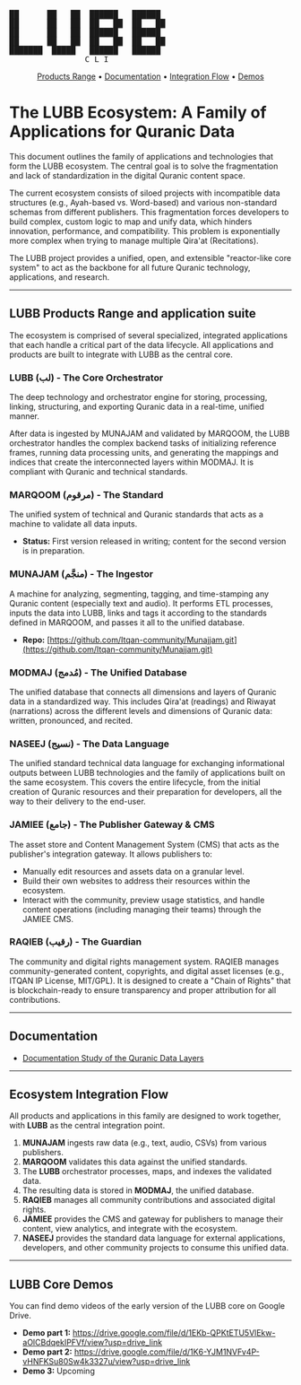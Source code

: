 <pre>
██      ██   ██  ██████   ██████
██      ██   ██  ██   ██  ██   ██
██      ██   ██  ██████   ██████
██      ██   ██  ██   ██  ██   ██
███████  █████   ██████   ██████
                C L I
</pre>

<p align="center">
  <a href="#lubb-products-range-and-application-suite">Products Range</a> •
  <a href="#documentation">Documentation</a> •
  <a href="#ecosystem-integration-flow">Integration Flow</a> •
  <a href="#lubb-core-demos">Demos</a>
</p>

# The LUBB Ecosystem: A Family of Applications for Quranic Data

This document outlines the family of applications and technologies that form the LUBB ecosystem. The central goal is to solve the fragmentation and lack of standardization in the digital Quranic content space.

The current ecosystem consists of siloed projects with incompatible data structures (e.g., Ayah-based vs. Word-based) and various non-standard schemas from different publishers. This fragmentation forces developers to build complex, custom logic to map and unify data, which hinders innovation, performance, and compatibility. This problem is exponentially more complex when trying to manage multiple Qira'at (Recitations).

The LUBB project provides a unified, open, and extensible "reactor-like core system" to act as the backbone for all future Quranic technology, applications, and research.

---

## LUBB Products Range and application suite

The ecosystem is comprised of several specialized, integrated applications that each handle a critical part of the data lifecycle. All applications and products are built to integrate with LUBB as the central core.

### LUBB (لب) - The Core Orchestrator

The deep technology and orchestrator engine for storing, processing, linking, structuring, and exporting Quranic data in a real-time, unified manner.

After data is ingested by MUNAJAM and validated by MARQOOM, the LUBB orchestrator handles the complex backend tasks of initializing reference frames, running data processing units, and generating the mappings and indices that create the interconnected layers within MODMAJ. It is compliant with Quranic and technical standards.

### MARQOOM (مرقوم) - The Standard

The unified system of technical and Quranic standards that acts as a machine to validate all data inputs.
* **Status:** First version released in writing; content for the second version is in preparation.

### MUNAJAM (منجَّم) - The Ingestor

A machine for analyzing, segmenting, tagging, and time-stamping any Quranic content (especially text and audio). It performs ETL processes, inputs the data into LUBB, links and tags it according to the standards defined in MARQOOM, and passes it all to the unified database.
* **Repo:** [https://github.com/Itqan-community/Munajjam.git](https://github.com/Itqan-community/Munajjam.git)

### MODMAJ (مُدمج) - The Unified Database

The unified database that connects all dimensions and layers of Quranic data in a standardized way. This includes Qira'at (readings) and Riwayat (narrations) across the different levels and dimensions of Quranic data: written, pronounced, and recited.

### NASEEJ (نسيج) - The Data Language

The unified standard technical data language for exchanging informational outputs between LUBB technologies and the family of applications built on the same ecosystem. This covers the entire lifecycle, from the initial creation of Quranic resources and their preparation for developers, all the way to their delivery to the end-user.

### JAMIEE (جامع) - The Publisher Gateway & CMS

The asset store and Content Management System (CMS) that acts as the publisher's integration gateway. It allows publishers to:
* Manually edit resources and assets data on a granular level.
* Build their own websites to address their resources within the ecosystem.
* Interact with the community, preview usage statistics, and handle content operations (including managing their teams) through the JAMIEE CMS.

### RAQIEB (رقيب) - The Guardian

The community and digital rights management system. RAQIEB manages community-generated content, copyrights, and digital asset licenses (e.g., ITQAN IP License, MIT/GPL). It is designed to create a "Chain of Rights" that is blockchain-ready to ensure transparency and proper attribution for all contributions.

---

## Documentation

* [Documentation Study of the Quranic Data Layers](https://docs.google.com/spreadsheets/d/18TqUEgNEleLf3FL1W472qaWYQiwfmAl3zZk1XcJJa24/edit?usp=drive_link)

---

## Ecosystem Integration Flow

All products and applications in this family are designed to work together, with **LUBB** as the central integration point.

1.  **MUNAJAM** ingests raw data (e.g., text, audio, CSVs) from various publishers.
2.  **MARQOOM** validates this data against the unified standards.
3.  The **LUBB** orchestrator processes, maps, and indexes the validated data.
4.  The resulting data is stored in **MODMAJ**, the unified database.
5.  **RAQIEB** manages all community contributions and associated digital rights.
6.  **JAMIEE** provides the CMS and gateway for publishers to manage their content, view analytics, and integrate with the ecosystem.
7.  **NASEEJ** provides the standard data language for external applications, developers, and other community projects to consume this unified data.

---

## LUBB Core Demos

You can find demo videos of the early version of the LUBB core on Google Drive.

* **Demo part 1:** https://drive.google.com/file/d/1EKb-QPKtETU5VlEkw-aOlCBdqekIPFVf/view?usp=drive_link
* **Demo part 2:** https://drive.google.com/file/d/1K6-YJM1NVFv4P-vHNFKSu80Sw4k3327u/view?usp=drive_link
* **Demo 3:** Upcoming
